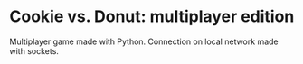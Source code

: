 # Cookie vs. Donut: multiplayer edition
Multiplayer game made with Python.
Connection on local network made with sockets.

